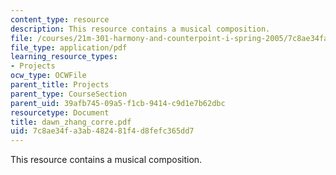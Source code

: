```yaml
---
content_type: resource
description: This resource contains a musical composition.
file: /courses/21m-301-harmony-and-counterpoint-i-spring-2005/7c8ae34fa3ab482481f4d8fefc365dd7_dawn_zhang_corre.pdf
file_type: application/pdf
learning_resource_types:
- Projects
ocw_type: OCWFile
parent_title: Projects
parent_type: CourseSection
parent_uid: 39afb745-09a5-f1cb-9414-c9d1e7b62dbc
resourcetype: Document
title: dawn_zhang_corre.pdf
uid: 7c8ae34f-a3ab-4824-81f4-d8fefc365dd7
---
```

This resource contains a musical composition.

